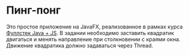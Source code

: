 # Пинг-понг

Это простое приложение на JavaFX, реализованное в рамках курса [Фуллстек Java + JS](https://job4j.ru/courses/java_with_zero_to_job.html).
В задании необходимо заставить квадратик двигаться и менять направление при столкновении с краями окна. Движение квадратика должно задаваться через Thread.
